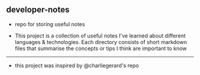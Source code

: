 ## developer-notes

* repo for storing useful notes

* This project is a collection of useful notes I've learned about different languages &  technologies. Each directory consists of short markdown files that summarise the concepts or tips I think are important to know

<hr>


* this project was inspired by @charliegerard's repo